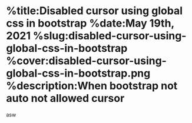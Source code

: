 %title:Disabled cursor using global css in bootstrap
%date:May 19th, 2021
%slug:disabled-cursor-using-global-css-in-bootstrap
%cover:disabled-cursor-using-global-css-in-bootstrap.png
%description:When bootstrap not auto not allowed cursor
==========

asw
